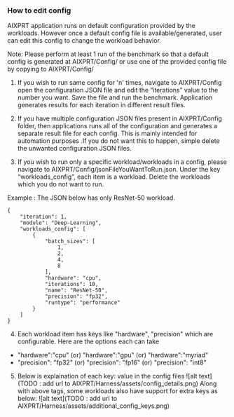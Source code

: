 ### How to edit config

AIXPRT application runs on default configuration provided by the workloads. However once a default config file is available/generated, user can edit this config to change the workload behavior.

Note: Please perform at least 1 run of the benchmark so that a default config is generated at AIXPRT/Config/ or use one of the provided config file by copying to AIXPRT/Config/

1. If you wish to run same config for 'n' times, navigate to AIXPRT/Config open the configuration JSON file and edit the “iterations” value to the number you want. Save the file and run the benchmark. Application generates results for each iteration in different result files.

2. If you have multiple configuration JSON files present in AIXPRT/Config folder, then applications runs all of the configuration and generates a separate result file for each config. This is mainly intended for automation purposes .If you do not want this to happen, simple delete the unwanted configuration JSON files.

3. If you wish to run only a specific workload/workloads in a config, please navigate to AIXPRT/Config/jsonFileYouWantToRun.json. Under the key “workloads_config”, each item is a workload. Delete the workloads which you do not want to run.

Example  :  The JSON below has only ResNet-50 workload.

```
{
    "iteration": 1,
    "module": "Deep-Learning",
    "workloads_config": [
        {
            "batch_sizes": [
                1,
                2,
                4,
                8
            ],
            "hardware": "cpu",
            "iterations": 10,
            "name": "ResNet-50",
            "precision": "fp32",
            "runtype": "performance"
        }
    ]
}
```
4. Each workload item has keys like "hardware", "precision" which are configurable. Here are the options each can take
* "hardware":"cpu" (or) "hardware":"gpu" (or) "hardware":"myriad"
* "precision": "fp32" (or) "precision": "fp16" (or) "precision": "int8"


5. Below is explaination of each key: value in the config files
![alt text](TODO : add url to AIXPRT/Harness/assets/config_details.png)
Along with above tags, some workloads also have support for extra keys as below:
![alt text](TODO : add url to AIXPRT/Harness/assets/additional_config_keys.png)
